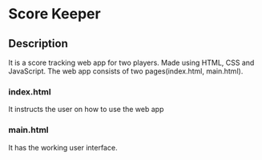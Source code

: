 # Score Keeper
## Description
It is a score tracking web app for two players. Made using HTML, CSS and JavaScript. 
The web app consists of two pages(index.html, main.html). 
### index.html
It instructs the user on how to use the web app
### main.html
It has the working user interface.

